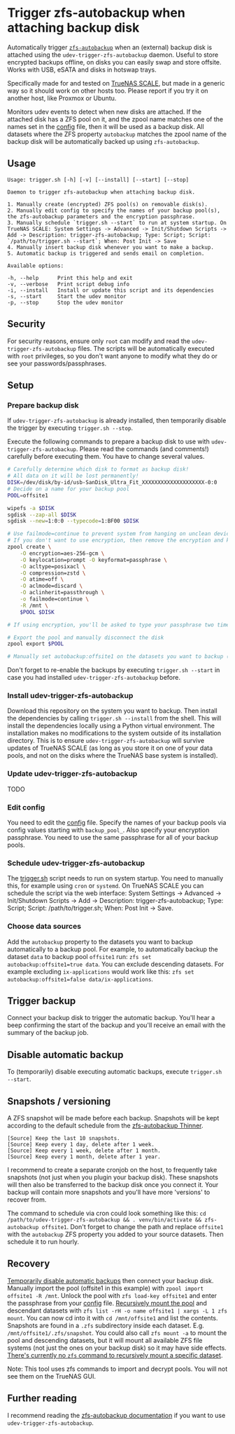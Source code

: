 # Trigger zfs-autobackup when attaching backup disk

Automatically trigger [`zfs-autobackup`](https://github.com/psy0rz/zfs_autobackup) when an (external) backup disk is attached using the `udev-trigger-zfs-autobackup` daemon. Useful to store encrypted backups offline, on disks you can easily swap and store offsite. Works with USB, eSATA and disks in hotswap trays.

Specifically made for and tested on [TrueNAS SCALE](https://www.truenas.com/truenas-scale/), but made in a generic way so it should work on other hosts too. Please report if you try it on another host, like Proxmox or Ubuntu.

Monitors udev events to detect when new disks are attached. If the attached disk has a ZFS pool on it, and the zpool name matches one of the names set in the [config](./config.yaml) file, then it will be used as a backup disk. All datasets where the ZFS property `autobackup` matches the zpool name of the backup disk will be automatically backed up using `zfs-autobackup`.

## Usage
```
Usage: trigger.sh [-h] [-v] [--install] [--start] [--stop]

Daemon to trigger zfs-autobackup when attaching backup disk.

1. Manually create (encrypted) ZFS pool(s) on removable disk(s).
2. Manually edit config to specify the names of your backup pool(s), the zfs-autobackup parameters and the encryption passphrase.
3. Manually schedule `trigger.sh --start` to run at system startup. On TrueNAS SCALE: System Settings -> Advanced -> Init/Shutdown Scripts -> Add -> Description: trigger-zfs-autobackup; Type: Script; Script: `/path/to/trigger.sh --start`; When: Post Init -> Save
4. Manually insert backup disk whenever you want to make a backup.
5. Automatic backup is triggered and sends email on completion.

Available options:

-h, --help      Print this help and exit
-v, --verbose   Print script debug info
-i, --install   Install or update this script and its dependencies
-s, --start     Start the udev monitor
-p, --stop      Stop the udev monitor
```

## Security

For security reasons, ensure only `root` can modify and read the `udev-trigger-zfs-autobackup` files. The scripts will be automatically executed with `root` privileges, so you don't want anyone to modify what they do or see your passwords/passphrases.

## Setup

### Prepare backup disk

If `udev-trigger-zfs-autobackup` is already installed, then temporarily disable the trigger by executing `trigger.sh --stop`.

Execute the following commands to prepare a backup disk to use with `udev-trigger-zfs-autobackup`. Please read the commands (and comments!) carefully before executing them. You have to change several values.

```bash
# Carefully determine which disk to format as backup disk!
# All data on it will be lost permanently!
DISK=/dev/disk/by-id/usb-SanDisk_Ultra_Fit_XXXXXXXXXXXXXXXXXXXX-0:0
# Decide on a name for your backup pool
POOL=offsite1

wipefs -a $DISK
sgdisk --zap-all $DISK
sgdisk --new=1:0:0 --typecode=1:BF00 $DISK

# Use failmode=continue to prevent system from hanging on unclean device disconnect
# If you don't want to use encryption, then remove the encryption and keylocation options
zpool create \
    -O encryption=aes-256-gcm \
    -O keylocation=prompt -O keyformat=passphrase \
    -O acltype=posixacl \
    -O compression=zstd \
    -O atime=off \
    -O aclmode=discard \
    -O aclinherit=passthrough \
    -o failmode=continue \
    -R /mnt \
    $POOL $DISK

# If using encryption, you'll be asked to type your passphrase two times. Don't forget to manually edit the config file and put the passphrase in there when installing udev-trigger-zfs-autobackup

# Export the pool and manually disconnect the disk
zpool export $POOL

# Manually set autobackup:offsite1 on the datasets you want to backup (exchange offsite1 for the value chosen voor POOL above)
```

Don't forget to re-enable the backups by executing `trigger.sh --start` in case you had installed `udev-trigger-zfs-autobackup` before.

### Install udev-trigger-zfs-autobackup

Download this repository on the system you want to backup. Then install the dependencies by calling `trigger.sh --install` from the shell. This will install the dependencies locally using a Python virtual environment. The installation makes no modifications to the system outside of its installation directory. This is to ensure `udev-trigger-zfs-autobackup` will survive updates of TrueNAS SCALE (as long as you store it on one of your data pools, and not on the disks where the TrueNAS base system is installed).

### Update udev-trigger-zfs-autobackup
TODO

### Edit config

You need to edit the [config](./config.yaml) file. Specify the names of your backup pools via config values starting with `backup_pool_`. Also specify your encryption passphrase. You need to use the same passphrase for all of your backup pools.

### Schedule udev-trigger-zfs-autobackup

The [trigger.sh](./trigger.sh) script needs to run on system startup. You need to manually this, for example using `cron` or `systemd`. On TrueNAS SCALE you can schedule the script via the web interface: System Settings -> Advanced -> Init/Shutdown Scripts -> Add -> Description: trigger-zfs-autobackup; Type: Script; Script: /path/to/trigger.sh; When: Post Init -> Save.

### Choose data sources

Add the `autobackup` property to the datasets you want to backup automatically to a backup pool. For example, to automatically backup the dataset `data` to backup pool `offsite1` run: `zfs set autobackup:offsite1=true data`. You can exclude descending datasets. For example excluding `ix-applications` would work like this: `zfs set autobackup:offsite1=false data/ix-applications`.

## Trigger backup

Connect your backup disk to trigger the automatic backup. You'll hear a beep confirming the start of the backup and you'll receive an email with the summary of the backup job.

## Disable automatic backup

To (temporarily) disable executing automatic backups, execute `trigger.sh --start`.

## Snapshots / versioning

A ZFS snapshot will be made before each backup. Snapshots will be kept according to the default schedule from the [zfs-autobackup Thinner](https://github.com/psy0rz/zfs_autobackup/wiki/Thinner).

```
[Source] Keep the last 10 snapshots.
[Source] Keep every 1 day, delete after 1 week.
[Source] Keep every 1 week, delete after 1 month.
[Source] Keep every 1 month, delete after 1 year.
```

I recommend to create a separate cronjob on the host, to frequently take snapshots (not just when you plugin your backup disk). These snapshots will then also be transferred to the backup disk once you connect it. Your backup will contain more snapshots and you'll have more 'versions' to recover from.

The command to schedule via cron could look something like this: `cd /path/to/udev-trigger-zfs-autobackup && . venv/bin/activate && zfs-autobackup offsite1`. Don't forget to change the path and replace `offsite1` with the `autobackup` ZFS property you added to your source datasets. Then schedule it to run hourly.

## Recovery

[Temporarily disable automatic backups](#disable-automatic-backup) then connect your backup disk. Manually import the pool (offsite1 in this example) with `zpool import offsite1 -R /mnt`. Unlock the pool with `zfs load-key offsite1` and enter the passphrase from your [config](./config) file. [Recursively mount the pool](https://serverfault.com/a/542662) and descendant datasets with `zfs list -rH -o name offsite1 | xargs -L 1 zfs mount`. You can now cd into it with `cd /mnt/offsite1` and list the contents. Snapshots are found in a `.zfs` subdirectory inside each dataset. E.g. `/mnt/offsite1/.zfs/snapshot`. You could also call `zfs mount -a` to mount the pool and descending datasets, but it will mount all available ZFS file systems (not just the ones on your backup disk) so it may have side effects. [There's currently no `zfs` command to recursively mount a specific dataset](https://github.com/openzfs/zfs/issues/2901).

Note: This tool uses zfs commands to import and decrypt pools. You will not see them on the TrueNAS GUI.

## Further reading

I recommend reading the [zfs-autobackup documentation](https://github.com/psy0rz/zfs_autobackup) if you want to use `udev-trigger-zfs-autobackup`.
